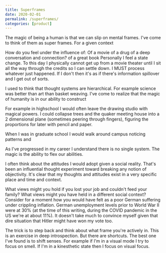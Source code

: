 ```yaml
---
title: Superframes
date: 2020-02-01
permalink: /superframes/
categories: [product]
---
```


The magic of being a human is that we can slip on mental frames. I've come to think of them as super frames. For a given context 

How do you feel under the influence of:
Of a movie
of a drug
of a deep conversation and connection?
of a  great book
Personally I feel a state change. To this day I physically cannot get up from a movie theater until I sit all the way through the credits so I can settle down. I MUST process whatever just happened. If I don't then it's as if there's information spillover and I get out of sorts. 

I used to think that thought systems are hierarchical. For example science was better than art than basket weaving. I've come to realize that the magic of humanity is in our ability to construct

For example in highschool I would often leave the drawing studio with magical powers. I could collapse trees and the quaker meeting house into a 2 dimensional plane (sometimes peering through fingers), figuring the proportions for later with pencil and paper.

When I was in graduate school I would walk around campus noticing patterns and 

As I've progressed in my career I understand there is no single system. The magic is the ability to flex our abilities. 

I often think about the attitudes I would adopt given a social reality. That's been an influential thought experiment toward breaking any notion of objectivity. It's clear that my thoughts and attitudes exist in a very specific place and time and context. 

What views might you hold if you lost your job and couldn't feed your family? What views might you have held in a different social context? 
Consider for a moment how you would have felt as a poor German suffering under crippling inflation. German unemployment levels prior to World War II were at 30% (at the time of this writing, during the COVID pandemic in the US we're at about 11%). It doesn't take much to convince myself given that dire situation that Hitler might have won my vote too.

The trick is to step back and think about what frame you're actively in. This is an exercise in deep introspection. But there are shortcuts. The best one I've found is to shift senses. For example if I'm in a visual mode I try to focus on smell. If I'm in a kinesthetic state then I focus on visual focus.
